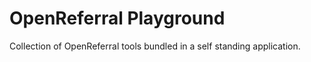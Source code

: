# OpenReferral Playground

Collection of OpenReferral tools bundled in a self standing application.
